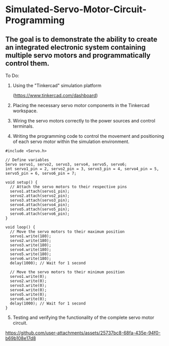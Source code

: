 # Simulated-Servo-Motor-Circuit-Programming


## The goal is to demonstrate the ability to create an integrated electronic system containing multiple servo motors and programmatically control them.

To Do:

1. Using the "Tinkercad" simulation platform
   
   (https://www.tinkercad.com/dashboard)

2. Placing the necessary servo motor components in the Tinkercad workspace.
   
3. Wiring the servo motors correctly to the power sources and control terminals.

4.  Writing the programming code to control the movement and positioning of each servo motor within the simulation environment.
```
#include <Servo.h>

// Define variables
Servo servo1, servo2, servo3, servo4, servo5, servo6;
int servo1_pin = 2, servo2_pin = 3, servo3_pin = 4, servo4_pin = 5, servo5_pin = 6, servo6_pin = 7;

void setup() {
  // Attach the servo motors to their respective pins
  servo1.attach(servo1_pin);
  servo2.attach(servo2_pin);
  servo3.attach(servo3_pin);
  servo4.attach(servo4_pin);
  servo5.attach(servo5_pin);
  servo6.attach(servo6_pin);
}

void loop() {
  // Move the servo motors to their maximum position
  servo1.write(180);
  servo2.write(180);
  servo3.write(180);
  servo4.write(180);
  servo5.write(180);
  servo6.write(180);
  delay(1000); // Wait for 1 second

  // Move the servo motors to their minimum position
  servo1.write(0);
  servo2.write(0);
  servo3.write(0);
  servo4.write(0);
  servo5.write(0);
  servo6.write(0);
  delay(1000); // Wait for 1 second
}
```
5. Testing and verifying the functionality of the complete servo motor circuit.
   

https://github.com/user-attachments/assets/25737bc8-68fa-435e-94f0-b69b108e17d8

   
